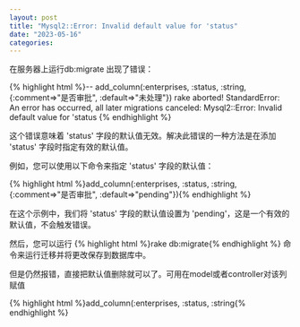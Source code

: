 ```yaml
---
layout: post
title: "Mysql2::Error: Invalid default value for 'status"
date: "2023-05-16"
categories: 
---
```

<p>在服务器上运行db:migrate 出现了错误：</p>
{% highlight html %}-- add_column(:enterprises, :status, :string, {:comment=&gt;&quot;是否审批&quot;, :default=&gt;&quot;未处理&quot;}) 
rake aborted!
StandardError: An error has occurred, all later migrations canceled: Mysql2::Error: Invalid default value for &#39;status {% endhighlight %}
<p>这个错误意味着 &#39;status&#39; 字段的默认值无效。解决此错误的一种方法是在添加 &#39;status&#39; 字段时指定有效的默认值。</p>
<p>例如，您可以使用以下命令来指定 &#39;status&#39; 字段的默认值：</p>
{% highlight html %}add_column(:enterprises, :status, :string, {:comment=&gt;&quot;是否审批&quot;, :default=&gt;&quot;pending&quot;}){% endhighlight %}
<p>在这个示例中，我们将 &#39;status&#39; 字段的默认值设置为 &#39;pending&#39;，这是一个有效的默认值，不会触发错误。</p>
<p>然后，您可以运行 {% highlight html %}rake db:migrate{% endhighlight %} 命令来运行迁移并将更改保存到数据库中。</p>
<p>但是仍然报错，直接把默认值删除就可以了。可用在model或者controller对该列赋值</p>
<p>{% highlight html %}add_column(:enterprises, :status, :string{% endhighlight %}</p>
